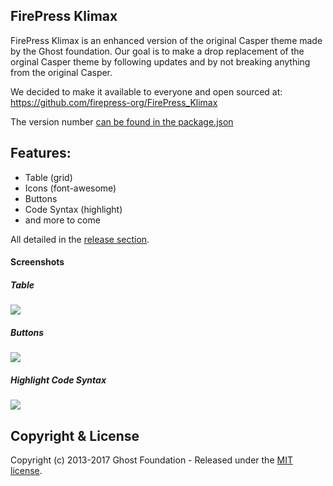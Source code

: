 ## FirePress Klimax

FirePress Klimax is an enhanced version of the original Casper theme made by the Ghost foundation. Our goal is to make a drop replacement of the orginal Casper theme by following updates and by not breaking anything from the original Casper.

We decided to make it available to everyone and open sourced at: https://github.com/firepress-org/FirePress_Klimax

The version number [can be found in the package.json](https://github.com/firepress-org/FirePress_Klimax/blob/master/package.json#L5)

## Features: 

- Table (grid)
- Icons (font-awesome)
- Buttons
- Code Syntax (highlight) 
- and more to come

All detailed in the [release section](https://github.com/firepress-org/FirePress_Klimax/releases).

#### Screenshots

##### Table
![](https://raw.githubusercontent.com/firepress-org/theme-assets/master/common-tools/screenshots/table-grid.png)

##### Buttons
![](https://raw.githubusercontent.com/firepress-org/theme-assets/master/common-tools/screenshots/buttons.png)

##### Highlight Code Syntax
![](https://raw.githubusercontent.com/firepress-org/theme-assets/master/common-tools/screenshots/highlight-syntax.png)

## Copyright & License

Copyright (c) 2013-2017 Ghost Foundation - Released under the [MIT license](LICENSE).
